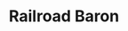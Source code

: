 ---
title: "Railroad Baron"
character_key: "railroad-baron"
plot_key: "murder-at-roeder-house"
layout: character-pack-single
type: _default
---